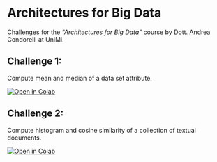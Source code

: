 # Architectures for Big Data
Challenges for the _"Architectures for Big Data"_ course by Dott. Andrea Condorelli at UniMi. 

## Challenge 1:
Compute mean and median of a data set attribute.

[![Open in Colab](https://colab.research.google.com/assets/colab-badge.svg)](https://colab.research.google.com/drive/1j-ykN72tiJzdtv5BvVytNlDeFeLMNIyO?usp=sharing)

## Challenge 2:
Compute histogram and cosine similarity of a collection of textual documents.

[![Open in Colab](https://colab.research.google.com/assets/colab-badge.svg)](https://colab.research.google.com/drive/1t6_niSFG80tFPE_DiD1eR3k-9uOO0NiW?usp=sharing)

